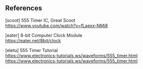 ## References

[scoot] 555 Timer IC, Great Scoot  
https://www.youtube.com/watch?v=fLaexx-NMj8

[eater] 8-bit Computer Clock Module  
https://eater.net/8bit/clock

[eletu] 555 Timer Tutorial  
https://www.electronics-tutorials.ws/waveforms/555_timer.html
https://www.electronics-tutorials.ws/waveforms/555_timer.html

